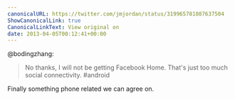 ```yaml
---
canonicalURL: https://twitter.com/jmjordan/status/319965781087637504
ShowCanonicalLink: true
CanonicalLinkText: View original on
date: 2013-04-05T00:12:41+00:00
---
```

@bodingzhang:

> No thanks, I will not be getting Facebook Home. That's just too much social connectivity. #android

Finally something phone related we can agree on.